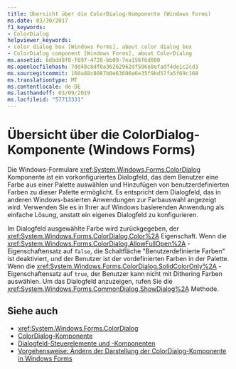 ```yaml
---
title: Übersicht über die ColorDialog-Komponente (Windows Forms)
ms.date: 03/30/2017
f1_keywords:
- ColorDialog
helpviewer_keywords:
- color dialog box [Windows Forms], about color dialog box
- ColorDialog component [Windows Forms], about ColorDialog
ms.assetid: 6dbdd8f0-f697-4728-bb09-7ea156f6d800
ms.openlocfilehash: 7dd48c8df0a36262962df596e8efadf4de1c2cd3
ms.sourcegitcommit: 160a88c8087b0e63606e6e35f9bd57fa5f69c168
ms.translationtype: MT
ms.contentlocale: de-DE
ms.lasthandoff: 03/09/2019
ms.locfileid: "57713331"
---
```

# <a name="colordialog-component-overview-windows-forms"></a>Übersicht über die ColorDialog-Komponente (Windows Forms)
Die Windows-Formulare <xref:System.Windows.Forms.ColorDialog> Komponente ist ein vorkonfiguriertes Dialogfeld, das dem Benutzer eine Farbe aus einer Palette auswählen und Hinzufügen von benutzerdefinierten Farben zu dieser Palette ermöglicht. Es entspricht dem Dialogfeld, das in anderen Windows-basierten Anwendungen zur Farbauswahl angezeigt wird. Verwenden Sie es in Ihrer auf Windows basierenden Anwendung als einfache Lösung, anstatt ein eigenes Dialogfeld zu konfigurieren.  
  
 Im Dialogfeld ausgewählte Farbe wird zurückgegeben, der <xref:System.Windows.Forms.ColorDialog.Color%2A> Eigenschaft. Wenn die <xref:System.Windows.Forms.ColorDialog.AllowFullOpen%2A> -Eigenschaftensatz auf `false`, die Schaltfläche "Benutzerdefinierte Farben" ist deaktiviert, und der Benutzer ist der vordefinierten Farben in der Palette. Wenn die <xref:System.Windows.Forms.ColorDialog.SolidColorOnly%2A> -Eigenschaftensatz auf `true`, der Benutzer kann nicht mit Dithering Farben auswählen. Um das Dialogfeld anzuzeigen, rufen Sie die <xref:System.Windows.Forms.CommonDialog.ShowDialog%2A> Methode.  
  
## <a name="see-also"></a>Siehe auch
- <xref:System.Windows.Forms.ColorDialog>
- [ColorDialog-Komponente](colordialog-component-windows-forms.md)
- [Dialogfeld-Steuerelemente und -Komponenten](dialog-box-controls-and-components-windows-forms.md)
- [Vorgehensweise: Ändern der Darstellung der ColorDialog-Komponente in Windows Forms](how-to-change-the-appearance-of-the-windows-forms-colordialog-component.md)
